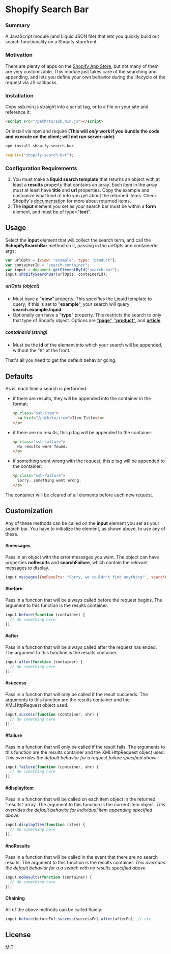 # Shopify Search Bar

### Summary

A JavaScript module (and Liquid JSON file) that lets you quickly build out search functionality on a Shopify storefront.

### Motivation

There are plenty of apps on the [Shopify App Store](https://apps.shopify.com/), but not many of them are very customizable. This module just takes care of the searching and appending, and lets you define your own behavior during the lifecycle of the request via JS callbacks.

### Installation

Copy ssb.min.js straight into a script tag, or to a file on your site and reference it:

````html
<script src="/path/to/ssb.min.js"></script>
````

Or install via npm and require **(This will *only* work if you bundle the code and execute on the client; will not run server-side)**:

````bash
npm install shopify-search-bar
````

````javascript
require("shopify-search-bar");
````

### Configuration Requirements

1. You must make a **liquid search template** that returns an object with at least a **results** property that contains an array. Each item in the array must at least have **title** and **url** properties. Copy the example and customize what kind of info you get about the returned items. Check Shopify's [documentation](https://help.shopify.com/themes/liquid/objects/search#search-results) for more about returned items.
2. The **input** element you set as your search bar must be within a **form** element, and must be of type="**text**".

## Usage

Select the **input** element that will collect the search term, and call the **#shopifySearchBar** method on it, passing in the urlOpts and containerId args:

````javascript
var urlOpts = {view: "example", type: "product"};
var containerId = "search-container";
var input = document.getElementById("search-bar");
input.shopifySearchBar(urlOpts, containerId);
````

##### urlOpts (object)

* Must have a "**view**" property. This specifies the Liquid template to query; if this is set to "**example**", your search will query **search.example.liquid**.
* Optionally can have a "**type**" property. This restricts the search to only that type of Shopify object. Options are ["**page**"](https://help.shopify.com/themes/liquid/objects/page), ["**product**"](https://help.shopify.com/themes/liquid/objects/product), and [**article**](https://help.shopify.com/themes/liquid/objects/article).

##### containerId (string)

* Must be the **id** of the element into which your search will be appended, without the "#" at the front.

That's all you need to get the default behavior going.

## Defaults

As is, each time a search is performed:

* if there are results, they will be appended into the container in the format:
  ````html
  <p class="ssb-item">
    <a href="/path/to/item">Item Title</a>
  </p>
  ````
* if there are no results, this p tag will be appended to the container:
  ````html
  <p class="ssb-failure">
    No results were found.
  </p>
  ````
* if something went wrong with the request, this p tag will be appended to the container:
  ````html
  <p class="ssb-failure">
    Sorry, something went wrong.
  </p>
  ````

The container will be cleared of all elements before each new request.

## Customization

Any of these methods can be called on the **input** element you set as your search bar. You have to initialize the element, as shown above, to use any of these.

#### #messages

Pass in an object with the error messages you want. The object can have properties **noResults** and **searchFailure**, which contain the relevant messages to display.

````javascript
input.messages({noResults: "Sorry, we couldn't find anything!", searchFailure: "Oh no, something's up."});
````

#### #before

Pass in a function that will be always called before the request begins. The argument to this function is the results container.

````javascript
input.before(function (container) {
  // do something here
});
````

#### #after

Pass in a function that will be always called after the request has ended. The argument to this function is the results container.

````javascript
input.after(function (container) {
  // do something here
});
````

#### #success

Pass in a function that will only be called if the result succeeds. The arguments to this function are the results container and the XMLHttpRequest object used.

````javascript
input.success(function (container, xhr) {
  // do something here
});
````

#### #failure

Pass in a function that will only be called if the result fails. The arguments to this function are the results container and the XMLHttpRequest object used. *This overrides the default behavior for a request failure specified above.*

````javascript
input.failure(function (container, xhr) {
  // do something here
});
````

#### #displayItem

Pass in a function that will be called on each item object in the returned "results" array. The argument to this function is the current item object.
*This overrides the default behavior for individual item appending specified above.*

````javascript
input.displayItem(function (item) {
  // do something here
});
````

#### #noResults

Pass in a function that will be called in the event that there are no search results. The argument to this function is the results container.
*This overrides the default behavior for a a search with no results specified above.*

````javascript
input.noResults(function (container) {
  // do something here
});
````

#### Chaining

All of the above methods can be called fluidly:

````javascript
input.before(beforeFn).success(successFn).after(afterFn); // etc
````

## License

MIT
